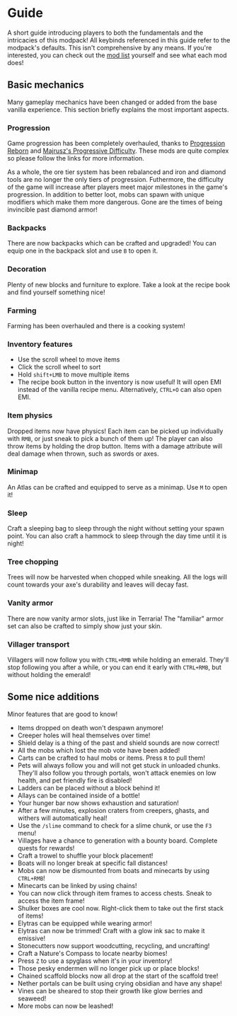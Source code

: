 # Guide
A short guide introducing players to both the fundamentals and the intricacies of this modpack! All keybinds referenced in this guide refer to the modpack's defaults. This isn't comprehensive by any means. If you're interested, you can check out the [mod list](mod_list.md) yourself and see what each mod does!

## Basic mechanics
Many gameplay mechanics have been changed or added from the base vanilla experience. This section briefly explains the most important aspects.

### Progression
Game progression has been completely overhauled, thanks to [Progression Reborn](https://modrinth.com/mod/progression-reborn) and [Majrusz's Progressive Difficulty](https://modrinth.com/mod/majruszs-progressive-difficulty). These mods are quite complex so please follow the links for more information.

As a whole, the ore tier system has been rebalanced and iron and diamond tools are no longer the only tiers of progression. Futhermore, the difficulty of the game will increase after players meet major milestones in the game's progression. In addition to better loot, mobs can spawn with unique modifiers which make them more dangerous. Gone are the times of being invincible past diamond armor!

### Backpacks
There are now backpacks which can be crafted and upgraded! You can equip one in the backpack slot and use `B` to open it.

### Decoration
Plenty of new blocks and furniture to explore. Take a look at the recipe book and find yourself something nice!

### Farming
Farming has been overhauled and there is a cooking system!

### Inventory features
- Use the scroll wheel to move items
- Click the scroll wheel to sort
- Hold `shift+LMB` to move multiple items
- The recipe book button in the inventory is now useful! It will open EMI instead of the vanilla recipe menu. Alternatively, `CTRL+O` can also open EMI.

### Item physics
Dropped items now have physics! Each item can be picked up individually with `RMB`, or just sneak to pick a bunch of them up! The player can also throw items by holding the drop button. Items with a damage attribute will deal damage when thrown, such as swords or axes.

### Minimap
An Atlas can be crafted and equipped to serve as a minimap. Use `M` to open it!

### Sleep
Craft a sleeping bag to sleep through the night without setting your spawn point. You can also craft a hammock to sleep through the day time until it is night!

### Tree chopping
Trees will now be harvested when chopped while sneaking. All the logs will count towards your axe's durability and leaves will decay fast.

### Vanity armor
There are now vanity armor slots, just like in Terraria! The "familiar" armor set can also be crafted to simply show just your skin.

### Villager transport
Villagers will now follow you with `CTRL+RMB` while holding an emerald. They'll stop following you after a while, or you can end it early with `CTRL+RMB`, but without holding the emerald!

## Some nice additions
Minor features that are good to know!

- Items dropped on death won't despawn anymore!
- Creeper holes will heal themselves over time!
- Shield delay is a thing of the past and shield sounds are now correct!
- All the mobs which lost the mob vote have been added!
- Carts can be crafted to haul mobs or items. Press `R` to pull them!
- Pets will always follow you and will not get stuck in unloaded chunks. They'll also follow you through portals, won't attack enemies on low health, and pet friendly fire is disabled!
- Ladders can be placed without a block behind it!
- Allays can be contained inside of a bottle!
- Your hunger bar now shows exhaustion and saturation!
- After a few minutes, explosion craters from creepers, ghasts, and withers will automatically heal!
- Use the `/slime` command to check for a slime chunk, or use the `F3` menu!
- Villages have a chance to generation with a bounty board. Complete quests for rewards!
- Craft a trowel to shuffle your block placement!
- Boats will no longer break at specific fall distances!
- Mobs can now be dismounted from boats and minecarts by using `CTRL+RMB`!
- Minecarts can be linked by using chains!
- You can now click through item frames to access chests. Sneak to access the item frame!
- Shulker boxes are cool now. Right-click them to take out the first stack of items!
- Elytras can be equipped while wearing armor!
- Elytras can now be trimmed! Craft with a glow ink sac to make it emissive!
- Stonecutters now support woodcutting, recycling, and uncrafting!
- Craft a Nature's Compass to locate nearby biomes!
- Press `Z` to use a spyglass when it's in your inventory!
- Those pesky endermen will no longer pick up or place blocks!
- Chained scaffold blocks now all drop at the start of the scaffold tree!
- Nether portals can be built using crying obsidian and have any shape!
- Vines can be sheared to stop their growth like glow berries and seaweed!
- More mobs can now be leashed!